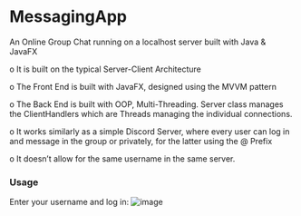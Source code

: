 # MessagingApp
An Online Group Chat running on a localhost server built with Java &amp; JavaFX

o It is built on the typical Server-Client Architecture

o The Front End is built with JavaFX, designed using the MVVM pattern

o The Back End is built with OOP, Multi-Threading. Server class manages the ClientHandlers which are Threads managing the individual connections.

o It works similarly as a simple Discord Server, where every user can log in and message in the group or privately, for the latter using the @ Prefix

o It doesn’t allow for the same username in the same server.

### Usage
Enter your username and log in: ![image](https://github.com/user-attachments/assets/65d209e3-c335-4d66-bc71-5073370bb4c9)

